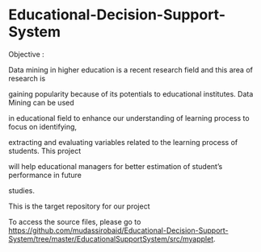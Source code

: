 # Educational-Decision-Support-System

Objective :

Data mining in higher education is a recent research field and this area of research is

gaining popularity because of its potentials to educational institutes. Data Mining can be used

in educational field to enhance our understanding of learning process to focus on identifying,

extracting and evaluating variables related to the learning process of students. This project

will help educational managers for better estimation of student’s performance in future

studies.

This is the target repository for our project

To access the source files, please go to https://github.com/mudassirobaid/Educational-Decision-Support-System/tree/master/EducationalSupportSystem/src/myapplet.

